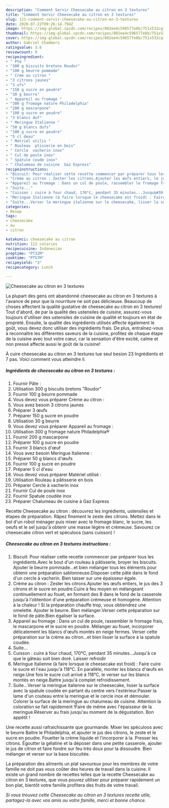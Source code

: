 ```yaml
---
description: "Comment Servir Cheesecake au citron en 3 textures"
title: "Comment Servir Cheesecake au citron en 3 textures"
slug: 121-comment-servir-cheesecake-au-citron-en-3-textures
date: 2020-07-22T09:26:14.794Z
image: https://img-global.cpcdn.com/recipes/802ee4c596577e8b/751x532cq70/cheesecake-au-citron-en-3-textures-photo-principale-de-la-recette.jpg
thumbnail: https://img-global.cpcdn.com/recipes/802ee4c596577e8b/751x532cq70/cheesecake-au-citron-en-3-textures-photo-principale-de-la-recette.jpg
cover: https://img-global.cpcdn.com/recipes/802ee4c596577e8b/751x532cq70/cheesecake-au-citron-en-3-textures-photo-principale-de-la-recette.jpg
author: Gabriel Chambers
ratingvalue: 3.6
reviewcount: 9
recipeingredient:
- " Pte "
- "300 g biscuits bretons Roudor"
- "100 g beurre pommade"
- " Crme au citron "
- "3 citrons jaunes"
- "3 ufs"
- "150 g sucre en poudre"
- "30 g beurre"
- " Appareil au fromage "
- "300 g fromage nature Philadelphia"
- "200 g mascarpone"
- "100 g sucre en poudre"
- "3 blancs duf"
- " Meringue Italienne "
- "50 g blancs dufs"
- "100 g sucre en poudre"
- "5 cl deau"
- " Matriel utilis "
- " Rouleau  ptisserie en bois"
- " Cercle  vacherin inox"
- " Cul de poule inox"
- " Spatule coude inox"
- " Chalumeau de cuisine  Gaz Express"
recipeinstructions:
- "Biscuit: Pour réaliser cette recette commencer par préparer tous les ingrédients.Avec le bout d&#39;un rouleau à pâtisserie, broyer les biscuits. Ajouter le beurre pommade...et bien mélanger tous les éléments pour obtenir une préparation sablonneuse.Disposer cette pâte dans le fond d&#39;un cercle à vacherin. Bien tasser sur une épaisseur égale."
- "Crème au citron : Zester les citrons.Ajouter les œufs entiers, le jus des 3 citrons et le sucre en poudre.Cuire à feu moyen en mélangeant continuellement au fouet, en formant des 8 dans le fond de la casserole jusqu&#39;à l&#39;obtention d&#39;une préparation crémeuse et homogène. Attention à la chaleur ! Si la préparation chauffe trop, vous obtiendrez une omelette. Ajouter le beurre. Bien mélanger.Verser cette préparation sur le fond de pâte.Bien égaliser la surface."
- "Appareil au fromage : Dans un cul de poule, rassembler le fromage frais, le mascarpone et le sucre en poudre. Mélanger au fouet, incorporer délicatement les blancs d&#39;œufs montés en neige fermes. Verser cette préparation sur la crème au citron...et bien lisser la surface à la spatule coudée."
- "Suite..."
- "Cuisson : cuire à four chaud, 170°C, pendant 35 minutes...Jusqu&#39;à ce que le gâteau soit bien doré. Laisser refroidir"
- "Meringue Italienne (à faire lorsque le cheesecake est froid) : Faire cuire le sucre et l&#39;eau jusqu&#39;à 118°C. En parallèle, monter les blancs d&#39;œufs en neige.Une fois le sucre cuit arrivé à 118°C, le verser sur les blancs montés en neige.Battre jusqu&#39;à complet refroidissement."
- "Suite...Verser la meringue italienne sur le cheesecake, lisser la surface avec la spatule coudée en partant du centre vers l&#39;extérieur.Passer la lame d&#39;un couteau entre la meringue et le cercle inox et démouler. Colorer la surface de la meringue au chalumeau de cuisine. Attention la coloration se fait rapidement !Faire de même avec l&#39;épaisseur de la meringue.Réserver au frais jusqu&#39;au moment de la dégustation. Bon appétit !"
categories:
- Resep
tags:
- cheesecake
- au
- citron

katakunci: cheesecake au citron 
nutrition: 112 calories
recipecuisine: Indonesian
preptime: "PT32M"
cooktime: "PT57M"
recipeyield: "3"
recipecategory: Lunch

---
```



![Cheesecake au citron en 3 textures](https://img-global.cpcdn.com/recipes/802ee4c596577e8b/751x532cq70/cheesecake-au-citron-en-3-textures-photo-principale-de-la-recette.jpg)

La plupart des gens ont abandonné cheesecake au citron en 3 textures à l'avance de peur que la nourriture ne soit pas délicieuse. Beaucoup de choses affectent la qualité gustative de cheesecake au citron en 3 textures! Tout d'abord, de par la qualité des ustensiles de cuisine, assurez-vous toujours d'utiliser des ustensiles de cuisine de qualité et toujours en état de propreté. Ensuite, la qualité des ingrédients utilisés affecte également le goût, vous devez donc utiliser des ingrédients frais. De plus, entraînez-vous à reconnaître les différentes saveurs de la cuisine, profitez de chaque étape de la cuisine avec tout votre cœur, car la sensation d'être excité, calme et non pressé affecte aussi le goût de la cuisine!

<!--inarticleads1-->

À cuire cheesecake au citron en 3 textures tue seul besion 23 Ingrédients et 7 pas. Voici comment vous atteindre il.

##### Ingrédients de cheesecake au citron en 3 textures :

1. Fournir  Pâte :
1. Utilisation 300 g biscuits bretons &#34;Roudor&#34;
1. Fournir 100 g beurre pommade
1. Vous devez vous préparer  Crème au citron :
1. Vous avez besoin 3 citrons jaunes
1. Préparer 3 œufs
1. Préparer 150 g sucre en poudre
1. Utilisation 30 g beurre
1. Vous devez vous préparer  Appareil au fromage :
1. Utilisation 300 g fromage nature Philadelphia®
1. Fournir 200 g mascarpone
1. Préparer 100 g sucre en poudre
1. Fournir 3 blancs d&#39;œuf
1. Vous avez besoin  Meringue Italienne :
1. Préparer 50 g blancs d&#39;œufs
1. Fournir 100 g sucre en poudre
1. Préparer 5 cl d&#39;eau
1. Vous devez vous préparer  Matériel utilisé :
1. Utilisation  Rouleau à pâtisserie en bois
1. Préparer  Cercle à vacherin inox
1. Fournir  Cul de poule inox
1. Fournir  Spatule coudée inox
1. Préparer  Chalumeau de cuisine à Gaz Express


Recette Cheesecake au citron : découvrez les ingrédients, ustensiles et étapes de préparation. Râpez finement le zeste des citrons. Mettez dans le bol d&#39;un robot ménager puis mixer avec le fromage blanc, le sucre, les oeufs et le sel jusqu&#39;à obtenir une masse légère et crémeuse. Savourez ce cheesecake citron vert et spéculoos (sans cuisson) ! 

<!--inarticleads2-->

##### Cheesecake au citron en 3 textures instructions :

1. Biscuit: Pour réaliser cette recette commencer par préparer tous les ingrédients.Avec le bout d&#39;un rouleau à pâtisserie, broyer les biscuits. Ajouter le beurre pommade...et bien mélanger tous les éléments pour obtenir une préparation sablonneuse.Disposer cette pâte dans le fond d&#39;un cercle à vacherin. Bien tasser sur une épaisseur égale.
1. Crème au citron : Zester les citrons.Ajouter les œufs entiers, le jus des 3 citrons et le sucre en poudre.Cuire à feu moyen en mélangeant continuellement au fouet, en formant des 8 dans le fond de la casserole jusqu&#39;à l&#39;obtention d&#39;une préparation crémeuse et homogène. Attention à la chaleur ! Si la préparation chauffe trop, vous obtiendrez une omelette. Ajouter le beurre. Bien mélanger.Verser cette préparation sur le fond de pâte.Bien égaliser la surface.
1. Appareil au fromage : Dans un cul de poule, rassembler le fromage frais, le mascarpone et le sucre en poudre. Mélanger au fouet, incorporer délicatement les blancs d&#39;œufs montés en neige fermes. Verser cette préparation sur la crème au citron...et bien lisser la surface à la spatule coudée.
1. Suite...
1. Cuisson : cuire à four chaud, 170°C, pendant 35 minutes...Jusqu&#39;à ce que le gâteau soit bien doré. Laisser refroidir
1. Meringue Italienne (à faire lorsque le cheesecake est froid) : Faire cuire le sucre et l&#39;eau jusqu&#39;à 118°C. En parallèle, monter les blancs d&#39;œufs en neige.Une fois le sucre cuit arrivé à 118°C, le verser sur les blancs montés en neige.Battre jusqu&#39;à complet refroidissement.
1. Suite...Verser la meringue italienne sur le cheesecake, lisser la surface avec la spatule coudée en partant du centre vers l&#39;extérieur.Passer la lame d&#39;un couteau entre la meringue et le cercle inox et démouler. Colorer la surface de la meringue au chalumeau de cuisine. Attention la coloration se fait rapidement !Faire de même avec l&#39;épaisseur de la meringue.Réserver au frais jusqu&#39;au moment de la dégustation. Bon appétit !


Une recette aussi rafraichissante que gourmande. Mixer les spéculoos avec le beurre Battre le Philadelphia, et ajouter le jus des citrons, le zeste et le sucre en poudre. Fouetter la crème liquide et l&#39;incorporer à la. Presser les citrons. Égoutter la gélatine et la déposer dans une petite casserole, ajouter le jus de citron et faire fondre sur feu très doux pour la dissoudre. Bien mélanger et verser sur la base biscuitée. 

<!--inarticleads1-->

<p>
La préparation des aliments un plat savoureux pour les membres de votre famille ne doit pas vous coûter des heures de travail dans la cuisine. Il existe un grand nombre de recettes telles que la recette Cheesecake au citron en 3 textures, que vous pouvez utiliser pour préparer rapidement un bon plat, bientôt votre famille profitera des fruits de votre travail.
</p>

<p>
<i>Si vous trouvez cette Cheesecake au citron en 3 textures recette utile, partagez-la avec vos amis ou votre famille, merci et bonne chance.</i>
</p>

